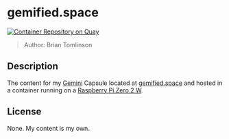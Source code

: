 # gemified.space
[![Container Repository on Quay](https://quay.io/repository/darthlukan/agate/status "Docker Repository on Quay")](https://quay.io/repository/darthlukan/agate)

> Author: Brian Tomlinson <darthlukan at gmail dot com>


## Description

The content for my [Gemini](https://geminiquickst.art/) Capsule located at [gemified.space](gemini://gemified.space) and hosted
in a container running on a [Raspberry Pi Zero 2 W](https://www.adafruit.com/product/5291).


## License

None. My content is my own.
